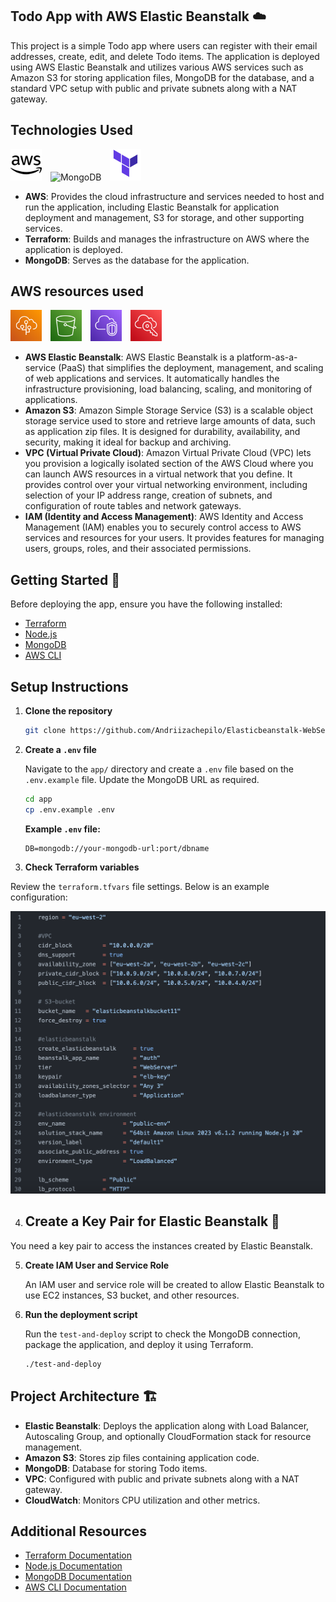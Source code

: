## Todo App with AWS Elastic Beanstalk ☁️

This project is a simple Todo app where users can register with their email addresses, create, edit, and delete Todo items. The application is deployed using AWS Elastic Beanstalk and utilizes various AWS services such as Amazon S3 for storing application files, MongoDB for the database, and a standard VPC setup with public and private subnets along with a NAT gateway.

## Technologies Used
<p>
  <img src="screenshots/aws.svg" alt="AWS" width="50" style="margin-right: 10px;"/>
  <img src="screenshots/mongodb.png" alt="MongoDB" width="50" style="margin-right: 10px;"/>
  <img src="screenshots/terraform.svg" alt="Terraform" width="50" style="margin-right: 10px;"/>
</p>

- **AWS**: Provides the cloud infrastructure and services needed to host and run the application, including Elastic Beanstalk for application deployment and management, S3 for storage, and other supporting services.
- **Terraform**: Builds and manages the infrastructure on AWS where the application is deployed.
- **MongoDB**: Serves as the database for the application.

## AWS resources used 
<p>
  <img src="screenshots/eb.svg" alt="Elastic Beanstalk" width="50" style="margin-right: 10px;"/>
  <img src="screenshots/S3.svg" alt="Amazon S3" width="50" style="margin-right: 10px;"/>
  <img src="screenshots/vpc.svg" alt="VPC" width="50" style="margin-right: 10px;"/>
  <img src="screenshots/IAM.svg" alt="IAM" width="50" style="margin-right: 10px;"/>
</p>

- **AWS Elastic Beanstalk**: AWS Elastic Beanstalk is a platform-as-a-service (PaaS) that simplifies the deployment, management, and scaling of web applications and services. It automatically handles the infrastructure provisioning, load balancing, scaling, and monitoring of applications.
- **Amazon S3**: Amazon Simple Storage Service (S3) is a scalable object storage service used to store and retrieve large amounts of data, such as application zip files. It is designed for durability, availability, and security, making it ideal for backup and archiving.
- **VPC (Virtual Private Cloud)**: Amazon Virtual Private Cloud (VPC) lets you provision a logically isolated section of the AWS Cloud where you can launch AWS resources in a virtual network that you define. It provides control over your virtual networking environment, including selection of your IP address range, creation of subnets, and configuration of route tables and network gateways.
- **IAM (Identity and Access Management)**: AWS Identity and Access Management (IAM) enables you to securely control access to AWS services and resources for your users. It provides features for managing users, groups, roles, and their associated permissions.


## Getting Started 🚀


Before deploying the app, ensure you have the following installed:

- [Terraform](https://www.terraform.io/downloads.html) 
- [Node.js](https://nodejs.org/en/download/) 
- [MongoDB](https://www.mongodb.com/try/download/community)
- [AWS CLI](https://aws.amazon.com/cli/) 

## Setup Instructions

1. **Clone the repository**

    ```sh
    git clone https://github.com/Andriizachepilo/Elasticbeanstalk-WebServer
    ```

2. **Create a `.env` file**

    Navigate to the `app/` directory and create a `.env` file based on the `.env.example` file. Update the MongoDB URL as required.

    ```sh
    cd app
    cp .env.example .env
    ```

    **Example `.env` file:**

    ```env
    DB=mongodb://your-mongodb-url:port/dbname
    ```

3. **Check Terraform variables**

Review the `terraform.tfvars` file settings. Below is an example configuration:

![Terraform Variables Example](screenshots/tfvars.png)


4. ## Create a Key Pair for Elastic Beanstalk 🔑

You need a key pair to access the instances created by Elastic Beanstalk. 

5. **Create IAM User and Service Role**

    An IAM user and service role will be created to allow Elastic Beanstalk to use EC2 instances, S3 bucket, and other resources.

6. **Run the deployment script**

    Run the `test-and-deploy` script to check the MongoDB connection, package the application, and deploy it using Terraform.

    ```sh
    ./test-and-deploy
    ```

## Project Architecture 🏗️

- **Elastic Beanstalk**: Deploys the application along with Load Balancer, Autoscaling Group, and optionally CloudFormation stack for resource management.
- **Amazon S3**: Stores zip files containing application code.
- **MongoDB**: Database for storing Todo items.
- **VPC**: Configured with public and private subnets along with a NAT gateway.
- **CloudWatch**: Monitors CPU utilization and other metrics.

## Additional Resources

- [Terraform Documentation](https://www.terraform.io/docs)
- [Node.js Documentation](https://nodejs.org/en/docs/)
- [MongoDB Documentation](https://docs.mongodb.com/)
- [AWS CLI Documentation](https://aws.amazon.com/documentation/cli/)
